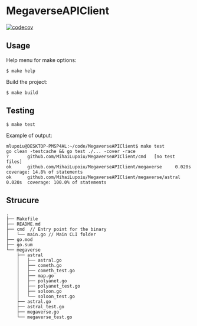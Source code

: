 # MegaverseAPIClient

[![codecov](https://codecov.io/gh/MihaiLupoiu/MegaverseAPIClient/branch/main/graph/badge.svg?token=drKg4oMLPh)](https://codecov.io/gh/MihaiLupoiu/MegaverseAPIClient)


## Usage

Help menu for make options:
```
$ make help
```
Build the project:
```
$ make build
```


## Testing
```
$ make test
```

Example of output: 
```
mlupoiu@DESKTOP-PMSP4AL:~/code/MegaverseAPIClient$ make test
go clean -testcache && go test ./... -cover -race
?       github.com/MihaiLupoiu/MegaverseAPIClient/cmd   [no test files]
ok      github.com/MihaiLupoiu/MegaverseAPIClient/megaverse     0.020s  coverage: 14.8% of statements
ok      github.com/MihaiLupoiu/MegaverseAPIClient/megaverse/astral      0.020s  coverage: 100.0% of statements
```

## Strucure

```
.
├── Makefile
├── README.md
├── cmd  // Entry point for the binary
│   └── main.go // Main CLI folder
├── go.mod
├── go.sum
└── megaverse
    ├── astral
    │   ├── astral.go
    │   ├── cometh.go
    │   ├── cometh_test.go
    │   ├── map.go
    │   ├── polyanet.go
    │   ├── polyanet_test.go
    │   ├── soloon.go
    │   └── soloon_test.go
    ├── astral.go
    ├── astral_test.go
    ├── megaverse.go
    └── megaverse_test.go
```
